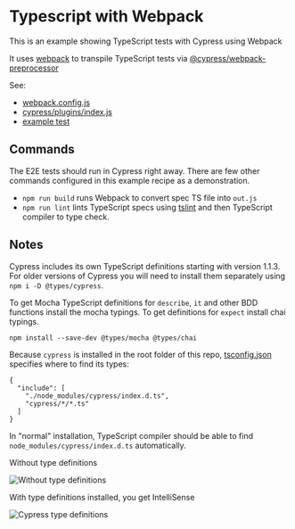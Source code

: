 # Typescript with Webpack

This is an example showing TypeScript tests with Cypress using Webpack

It uses [webpack](https://github.com/webpack/webpack) to transpile TypeScript tests
via [@cypress/webpack-preprocessor](https://github.com/cypress-io/cypress-webpack-preprocessor)

See:

- [webpack.config.js](webpack.config.js)
- [cypress/plugins/index.js](cypress/plugins/index.js)
- [example test](cypress/integration/spec.ts)

## Commands

The E2E tests should run in Cypress right away. There are few other commands configured in this example recipe as a demonstration.

- `npm run build` runs Webpack to convert spec TS file into `out.js`
- `npm run lint` lints TypeScript specs using [tslint](https://palantir.github.io/tslint) and then TypeScript compiler to type check.

## Notes

Cypress includes its own TypeScript definitions starting with version 1.1.3. For older versions of Cypress you will need to install them separately using `npm i -D @types/cypress`.

To get Mocha TypeScript definitions for `describe`, `it` and other BDD functions install the mocha typings. To get definitions for `expect` install chai typings.

```
npm install --save-dev @types/mocha @types/chai
```

Because `cypress` is installed in the root folder of this repo, [tsconfig.json](tsconfig.json) specifies where to find its types:

```
{
  "include": [
    "./node_modules/cypress/index.d.ts",
    "cypress/*/*.ts"
  ]
}
```

In "normal" installation, TypeScript compiler should be able to find `node_modules/cypress/index.d.ts` automatically.

Without type definitions

![Without type definitions](img/cy-without-type-definition.png)

With type definitions installed, you get IntelliSense

![Cypress type definitions](img/cy-type-definitions.png)
